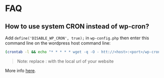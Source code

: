 # FAQ

## How to use system CRON instead of wp-cron?

Add `define('DISABLE_WP_CRON', true);` in `wp-config.php` then enter this command line on the wordpress host command line:

```bash
(crontab -l && echo "* * * * * wget -q -O - htt://<host>:<port>/wp-cron.php?doing_wp_cron >/dev/null 2>&1") | crontab -
```

> Note: replace <host>:<port> with the local url of your website

More info [here](https://developer.wordpress.org/plugins/cron/hooking-wp-cron-into-the-system-task-scheduler/).
